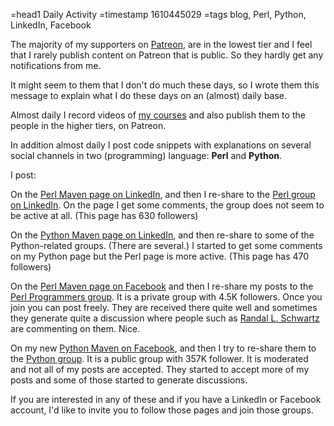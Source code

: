 =head1 Daily Activity
=timestamp 1610445029
=tags blog, Perl, Python, LinkedIn, Facebook



The majority of my supporters on <a href="https://www.patreon.com/szabgab">Patreon</a>, are in the lowest tier and I feel that I rarely publish content on Patreon
that is public. So they hardly get any notifications from me.

It might seem to them that I don't do much these days, so I wrote them this message to explain what I do these days on an (almost) daily base.

Almost daily I record videos of <a href="https://code-maven.teachable.com/">my courses</a> and also publish them to the people in the higher tiers, on Patreon.



In addition almost daily I post code snippets with explanations on several social channels in two (programming) language: <b>Perl</b> and <b>Python</b>.

I post:

On the <a href="https://www.linkedin.com/showcase/perl-maven/">Perl Maven page on LinkedIn</a>, and then I re-share to the <a href="https://www.linkedin.com/groups/106254/">Perl group on LinkedIn</a>.
On the page I get some comments, the group does not seem to be active at all. (This page has 630 followers)

On the <a href="https://www.linkedin.com/showcase/code-maven-python/">Python Maven page on LinkedIn</a>, and then re-share to some of the Python-related groups. (There are several.) I started to get some comments on my Python page but the
Perl page is more active. (This page has 470 followers)

On the <a href="https://www.facebook.com/PerlMaven">Perl Maven page on Facebook</a> and then I re-share my posts to the <a href="https://www.facebook.com/groups/perlprogrammers">Perl Programmers group</a>. It is a private group with 4.5K
followers. Once you join you can post freely. They are received there quite well and sometimes they generate quite a discussion where people such as <a href="http://www.stonehenge.com/merlyn/">Randal L. Schwartz</a> are commenting on them. Nice.

On my new <a href="https://www.facebook.com/PythonMaven">Python Maven on Facebook</a>, and then I try to re-share them to the <a href="https://www.facebook.com/groups/python">Python group</a>. It is a public group with 357K follower. It is moderated and not all of my posts are accepted.  They started to accept more of my posts and some of those started to generate discussions.

If you are interested in any of these and if you have a LinkedIn or Facebook account, I'd like to invite you to follow those pages and join those groups.

